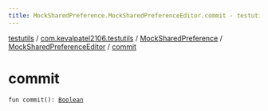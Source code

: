 ```yaml
---
title: MockSharedPreference.MockSharedPreferenceEditor.commit - testutils
---
```


[testutils](../../../index.html) / [com.kevalpatel2106.testutils](../../index.html) / [MockSharedPreference](../index.html) / [MockSharedPreferenceEditor](index.html) / [commit](./commit.html)

# commit

`fun commit(): `[`Boolean`](https://kotlinlang.org/api/latest/jvm/stdlib/kotlin/-boolean/index.html)
